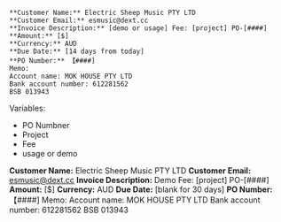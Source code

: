 

```
**Customer Name:** Electric Sheep Music PTY LTD
**Customer Email:** esmusic@dext.cc
**Invoice Description:** [demo or usage] Fee: [project] PO-[####]
**Amount:** [$]
**Currency:** AUD
**Due Date:** [14 days from today]
**PO Number:** 【####]
Memo:
Account name: MOK HOUSE PTY LTD
Bank account number: 612281562
BSB 013943
```

Variables:
- PO Numbner
-  Project
- Fee
- usage or demo




**Customer Name:** Electric Sheep Music PTY LTD
**Customer Email:** esmusic@dext.cc
**Invoice Description:** Demo Fee: [project] PO-[####]
**Amount:** [$]
**Currency:** AUD
**Due Date:** [blank for 30 days]
**PO Number:** 【####]
Memo:
Account name: MOK HOUSE PTY LTD
Bank account number: 612281562
BSB 013943
